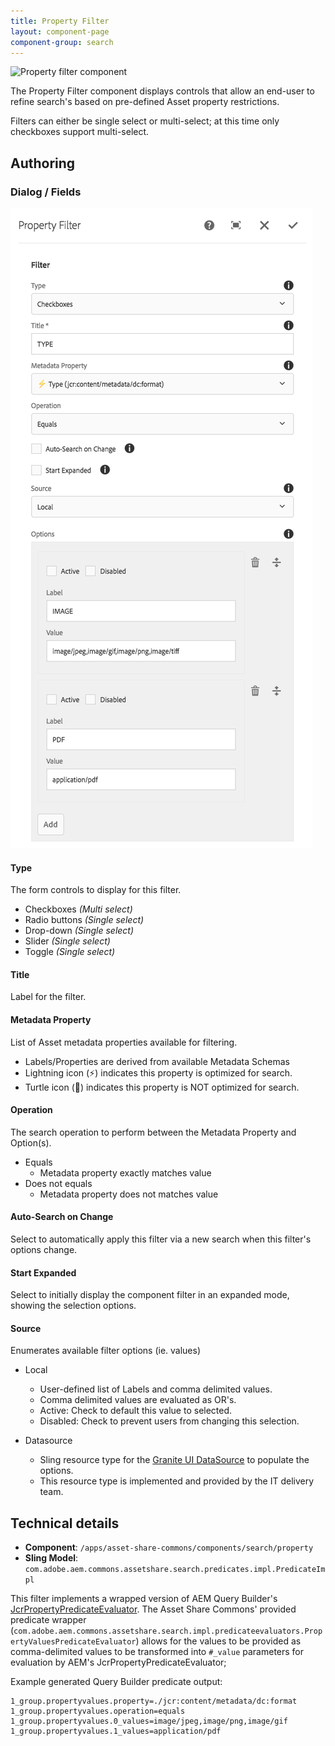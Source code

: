 ```yaml
---
title: Property Filter
layout: component-page
component-group: search
---
```


![Property filter component](./images/main.png)

The Property Filter component displays controls that allow an end-user to refine search's based on pre-defined Asset property restrictions.

Filters can either be single select or multi-select; at this time only checkboxes support multi-select.

## Authoring

### Dialog / Fields
 
 ![Property filter dialog](./images/dialog.png)
 
#### Type
 
 The form controls to display for this filter.
 
  * Checkboxes _(Multi select)_
  * Radio buttons _(Single select)_
  * Drop-down _(Single select)_
  * Slider _(Single select)_
  * Toggle _(Single select)_

#### Title
 
Label for the filter.
 
#### Metadata Property
 
 List of Asset metadata properties available for filtering.
 
 * Labels/Properties are derived from available Metadata Schemas
 * Lightning icon (⚡) indicates this property is optimized for search.
 * Turtle icon (🐢) indicates this property is NOT optimized for search.

#### Operation

The search operation to perform between the Metadata Property and Option(s). 
    
  * Equals
    * Metadata property exactly matches value
  * Does not equals
    * Metadata property does not matches value

#### Auto-Search on Change

Select to automatically apply this filter via a new search when this filter's options change.
        
#### Start Expanded        

Select to initially display the component filter in an expanded mode, showing the selection options.
    
#### Source

Enumerates available filter options (ie. values)

  * Local
    * User-defined list of Labels and comma delimited values.
    * Comma delimited values are evaluated as OR's.
    * Active: Check to default this value to selected.
    * Disabled: Check to prevent users from changing this selection.          
  
  * Datasource
    * Sling resource type for the [Granite UI DataSource](https://docs.adobe.com/docs/en/aem/6-3/develop/ref/granite-ui/api/jcr_root/libs/granite/ui/docs/server/datasource.html) to populate the options.
    * This resource type is implemented and provided by the IT delivery team.
        
## Technical details

* **Component**: `/apps/asset-share-commons/components/search/property`
* **Sling Model**: `com.adobe.aem.commons.assetshare.search.predicates.impl.PredicateImpl`

This filter implements a wrapped version of AEM Query Builder's [JcrPropertyPredicateEvaluator](https://docs.adobe.com/docs/en/aem/6-3/develop/ref/javadoc/com/day/cq/search/eval/JcrPropertyPredicateEvaluator.html). 
The Asset Share Commons' provided predicate wrapper (`com.adobe.aem.commons.assetshare.search.impl.predicateevaluators.PropertyValuesPredicateEvaluator`) allows for the values to be provided as comma-delimited values to be transformed into `#_value` parameters for evaluation by AEM's JcrPropertyPredicateEvaluator; 

Example generated Query Builder predicate output: 

```
1_group.propertyvalues.property=./jcr:content/metadata/dc:format
1_group.propertyvalues.operation=equals
1_group.propertyvalues.0_values=image/jpeg,image/png,image/gif
1_group.propertyvalues.1_values=application/pdf
```      


